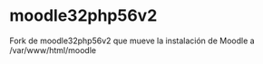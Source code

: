 # moodle32php56v2
Fork de moodle32php56v2 que mueve la instalación de Moodle a /var/www/html/moodle
